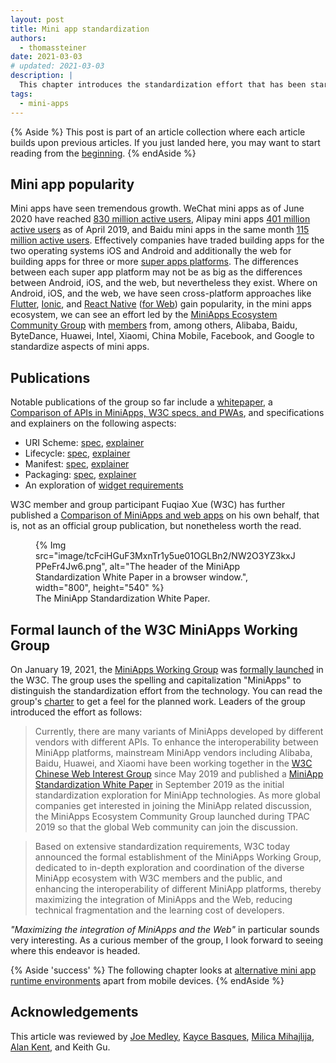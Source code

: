 ```yaml
---
layout: post
title: Mini app standardization
authors:
  - thomassteiner
date: 2021-03-03
# updated: 2021-03-03
description: |
  This chapter introduces the standardization effort that has been started for mini apps.
tags:
  - mini-apps
---
```


{% Aside %}
  This post is part of an article collection where each article builds upon previous articles.
  If you just landed here, you may want to start reading from the [beginning](/mini-app-super-apps/).
{% endAside %}

## Mini app popularity

Mini apps have seen tremendous growth. WeChat mini apps as of June 2020 have reached
[830 million active users](https://www.questmobile.com.cn/research/report-new/122), Alipay mini apps
[401 million active users](https://kr-asia.com/the-mau-of-wechat-alipay-and-baidus-mini-programs-now-add-up-to-more-than-1-billion)
as of April 2019, and Baidu mini apps in the same month
[115 million active users](https://kr-asia.com/the-mau-of-wechat-alipay-and-baidus-mini-programs-now-add-up-to-more-than-1-billion).
Effectively companies have traded building apps for the two operating systems iOS and Android and
additionally the web for building apps for three or more
[super apps platforms](/mini-app-super-apps/#for-mini-apps-you-need-super-apps).
The differences
between each super app platform may not be as big as the differences between Android, iOS, and the
web, but nevertheless they exist. Where on Android, iOS, and the web, we have seen cross-platform
approaches like [Flutter](https://flutter.dev/), [Ionic](https://ionicframework.com/), and
[React Native](https://reactnative.dev/) ([for Web](https://github.com/necolas/react-native-web))
gain popularity, in the mini apps ecosystem, we can see an effort led by the
[MiniApps Ecosystem Community Group](https://www.w3.org/community/miniapps/) with
[members](https://www.w3.org/community/miniapps/participants) from, among others, Alibaba, Baidu,
ByteDance, Huawei, Intel, Xiaomi, China Mobile, Facebook, and Google to standardize aspects of mini
apps.

## Publications

Notable publications of the group so far include a
[whitepaper](https://w3c.github.io/miniapp/white-paper/), a
[Comparison of APIs in MiniApps, W3C specs, and PWAs](https://www.w3.org/TR/mini-app-white-paper/comparison.html),
and specifications and explainers on the following aspects:

- URI Scheme: [spec](https://w3c.github.io/miniapp/specs/uri/),
  [explainer](https://github.com/w3c/miniapp/blob/gh-pages/specs/uri/docs/explainer.md)
- Lifecycle: [spec](https://w3c.github.io/miniapp/specs/lifecycle/),
  [explainer](https://github.com/w3c/miniapp/blob/gh-pages/specs/lifecycle/docs/explainer.md)
- Manifest: [spec](https://w3c.github.io/miniapp/specs/manifest/),
  [explainer](https://github.com/w3c/miniapp/blob/gh-pages/specs/manifest/docs/explainer.md)
- Packaging: [spec](https://w3c.github.io/miniapp/specs/packaging/),
  [explainer](https://github.com/w3c/miniapp/blob/gh-pages/specs/packaging/docs/explainer.md)
- An exploration of [widget requirements](https://w3c.github.io/miniapp/specs/widget-req/)

W3C member and group participant Fuqiao Xue (W3C) has further published a
[Comparison of MiniApps and web apps](https://xfq.github.io/miniapp-comparison/) on his own behalf,
that is, not as an official group publication, but nonetheless worth the read.

<figure class="w-figure">
  {% Img src="image/tcFciHGuF3MxnTr1y5ue01OGLBn2/NW2O3YZ3kxJPPeFr4Jw6.png", alt="The header of the MiniApp Standardization White Paper in a browser window.", width="800", height="540" %}
  <figcaption class="w-figure">
    The MiniApp Standardization White Paper.
  </figcaption>
</figure>

## Formal launch of the W3C MiniApps Working Group

On January 19, 2021, the [MiniApps Working Group](https://www.w3.org/2021/miniapps/) was [formally launched](https://www.w3.org/blog/2021/01/w3c-launches-the-miniapps-working-group/) in the W3C.
The group uses the spelling and capitalization "MiniApps" to distinguish the standardization effort from the technology.
You can read the group's [charter](https://www.w3.org/2021/01/miniapps-wg-charter.html) to get a feel for the planned work.
Leaders of the group introduced the effort as follows:

> Currently, there are many variants of MiniApps developed by different vendors with different APIs.
  To enhance the interoperability between MiniApp platforms, mainstream MiniApp vendors including
  Alibaba, Baidu, Huawei, and Xiaomi have been working together in the [W3C Chinese Web Interest Group](https://www.w3.org/2018/chinese-web-ig/index.html)
  since May 2019 and published a [MiniApp Standardization White Paper](https://www.w3.org/TR/mini-app-white-paper/) in September 2019 as the initial standardization exploration for MiniApp technologies. As more global companies get interested in joining the MiniApp related discussion, the MiniApps Ecosystem Community Group launched during TPAC 2019 so that the global Web community can join the discussion.

> Based on extensive standardization requirements, W3C today announced the formal establishment of the MiniApps Working Group,
  dedicated to in-depth exploration and coordination of the diverse MiniApp ecosystem with W3C members and the public,
  and enhancing the interoperability of different MiniApp platforms, thereby maximizing the integration of MiniApps and the Web,
  reducing technical fragmentation and the learning cost of developers.

*"Maximizing the integration of MiniApps and the Web"* in particular sounds very interesting.
As a curious member of the group, I look forward to seeing where this endeavor is headed.

{% Aside 'success' %}
  The following chapter looks at [alternative mini app runtime environments](/mini-app-alternative-runtime-environments/) apart from mobile devices.
{% endAside %}

## Acknowledgements

This article was reviewed by
[Joe Medley](https://github.com/jpmedley),
[Kayce Basques](https://github.com/kaycebasques),
[Milica Mihajlija](https://github.com/mihajlija),
[Alan Kent](https://github.com/alankent),
and Keith Gu.
